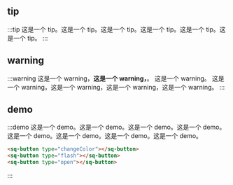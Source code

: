## tip

:::tip
这是一个 tip。这是一个 tip。这是一个 tip。这是一个 tip。这是一个 tip。这是一个 tip。
:::

## warning

:::warning
这是一个 warning，**这是一个 warning，**。
这是一个 warning。
这是一个 warning，这是一个 warning，这是一个 warning，这是一个 warning。
:::

## demo

:::demo 这是一个 demo。这是一个 demo。这是一个 demo。这是一个 demo。这是一个 demo。这是一个 demo。这是一个 demo。这是一个 demo。

```html
<sq-button type="changeColor"></sq-button>
<sq-button type="flash"></sq-button>
<sq-button type="open"></sq-button>
```

:::

